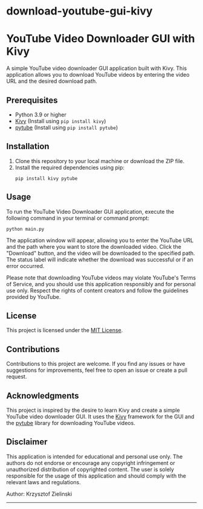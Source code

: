 # download-youtube-gui-kivy

# YouTube Video Downloader GUI with Kivy



A simple YouTube video downloader GUI application built with Kivy. This application allows you to download YouTube videos by entering the video URL and the desired download path.

## Prerequisites

- Python 3.9 or higher
- [Kivy](https://kivy.org/#download) (Install using `pip install kivy`)
- [pytube](https://pypi.org/project/pytube/) (Install using `pip install pytube`)

## Installation

1. Clone this repository to your local machine or download the ZIP file.
2. Install the required dependencies using pip:
   ```
   pip install kivy pytube
   ```

## Usage

To run the YouTube Video Downloader GUI application, execute the following command in your terminal or command prompt:

```
python main.py
```

The application window will appear, allowing you to enter the YouTube URL and the path where you want to store the downloaded video. Click the "Download" button, and the video will be downloaded to the specified path. The status label will indicate whether the download was successful or if an error occurred.

Please note that downloading YouTube videos may violate YouTube's Terms of Service, and you should use this application responsibly and for personal use only. Respect the rights of content creators and follow the guidelines provided by YouTube.

## License

This project is licensed under the [MIT License](LICENSE).

## Contributions

Contributions to this project are welcome. If you find any issues or have suggestions for improvements, feel free to open an issue or create a pull request.

## Acknowledgments

This project is inspired by the desire to learn Kivy and create a simple YouTube video downloader GUI. It uses the [Kivy](https://kivy.org/) framework for the GUI and the [pytube](https://pypi.org/project/pytube/) library for downloading YouTube videos.

## Disclaimer

This application is intended for educational and personal use only. The authors do not endorse or encourage any copyright infringement or unauthorized distribution of copyrighted content. The user is solely responsible for the usage of this application and should comply with the relevant laws and regulations.

Author:
Krzysztof Zielinski

---
